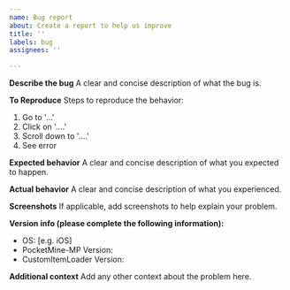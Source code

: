```yaml
---
name: Bug report
about: Create a report to help us improve
title: ''
labels: bug
assignees: ''

---
```


**Describe the bug**
A clear and concise description of what the bug is.

**To Reproduce**
Steps to reproduce the behavior:
1. Go to '...'
2. Click on '....'
3. Scroll down to '....'
4. See error

**Expected behavior**
A clear and concise description of what you expected to happen.

**Actual behavior**
A clear and concise description of what you experienced.

**Screenshots**
If applicable, add screenshots to help explain your problem.

**Version info (please complete the following information):**
<!-- latest is not correct version name. use commit hash. -->
 - OS: [e.g. iOS]
 - PocketMine-MP Version:
 - CustomItemLoader Version:

**Additional context**
Add any other context about the problem here.
